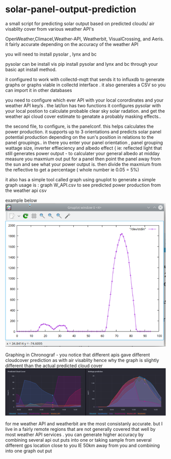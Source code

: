 # solar-panel-output-prediction

a small script for predicting solar output based on  predicted clouds/ air visablity cover from various  weather API's  

OpenWeather,Climacel,Weather-API, Weatherbit, VisualCrossing, and Aeris.  it fairly accurate depending on the accuracy of the weather API


you will need to install pysolar , lynx and bc

pysolar  can be install vis pip install pysolar
and lynx and bc  through your basic apt install method.

it configured to work with collectd-mqtt that sends it to influxdb to generate graphs or graphs viable in collectd interface . it also generales a CSV  so you can import it in other databases 

you need to configure  which ever API with your local corordinates  and your weather API key/s .  the lat/lon  has two functions it configures pysolar with your local postion to calculate probable clear sky solar radation.  and  get the weather api  cloud cover estimate to genatate a probably masking effects..

the second file, to configure, is the panelconf.  this helps calculates the power production. it supports  up to 3 orientations and predicts solar panel potential production  depending on the sun's position in relations to the panel groupings.. in there you enter your panel orientation , panel grouping  wattage size, inverter effieciency  and albedo effect ( ie: reflected light that still generates power output - to calculater your general albedo  at midday  measure you maxmium out put for a panel   then point the panel away from the sun and see  what your power output is. then divide the  maxmium  from the  reflective to get a percentage  ( whole number  ie 0.05 =  5%) 

it also has a simple tool called graph  using gnuplot  to generate a simple graph   usage is : graph W_API.csv to see predicted power production from the weather api csv

 example below
![graph csv](https://github.com/krywenko/solar-panel-output-prediction/blob/main/predictive2.png)

Graphing in Chronograf - you notice that different  apis gave different  cloudcover prediction as with air visablity hence  why the graph is slightly different than the actual  predicted cloud cover 
![ChronoGraf](https://github.com/krywenko/solar-panel-output-prediction/blob/main/predictive3.png)

for me  weather API   and weatherbit are the  most consistanly accurate. but I live in a fairly remote regions that are not generally covered that well by most weather API services .  you can generate  higher accuracy by combining  several  api out puts into one  or  taking  sample from several different  gps  location close to you IE 50km  away from you  and combining into one graph out put 

